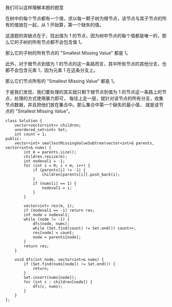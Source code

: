 我们可以这样理解本题的题意

在树中的每个节点都有一个值，求以每一颗子树为根节点，该节点与其子节点的所有的值放在一起，从 1 开始算，第一个缺失的值。

这道题的突破点在于，找出值为 1 的节点，因为树中节点的每个值都是唯一的，那么它的子树的所有节点都不会包含值 1。

那么它的子树的所有节点的 "Smallest Missing Value" 都是 1。

此外，对于根节点到值为 1 的节点的这一条路而言，其中所有节点的其他分支，也都不会包含元素 1，因为元素 1 在这条分支上。

那么它们节点所有的 "Smallest Missing Value" 都是 1。

于是我们发现，我们要处理的其实就只剩下根节点到值为 1 的节点这一条路上的节点，处理的方式使用暴力即可，
每往上走一层，就针对该节点的所有分支，收集节点数据，并且把他们放在集合中。那么集合中第一个缺失的最小值，
就是该节点的 "Smallest Missing Value"。

```
class Solution {
    vector<vector<int>> children;
    unordered_set<int> Set;
    int count = 1;
public:
    vector<int> smallestMissingValueSubtree(vector<int>& parents, vector<int>& nums) {
        int m = parents.size();
        children.resize(m);
        int nodeval1 = -1;
        for (int i = 0; i < m; i++) {
            if (parents[i] != -1) {
                children[parents[i]].push_back(i);
            }
            if (nums[i] == 1) {
                nodeval1 = i;
            }
        }
        
        vector<int> res(m, 1);
        if (nodeval1 == -1) return res;
        int node = nodeval1;
        while (node != -1) {
            dfs(node, nums);
            while (Set.find(count) != Set.end()) count++;
            res[node] = count;
            node = parents[node];
        }
        return res;
    }
    
    void dfs(int node, vector<int>& nums) {
        if (Set.find(nums[node]) != Set.end()) {
            return;
        }
        Set.insert(nums[node]);
        for (int c : children[node]) {
            dfs(c, nums);
        }
    }
};
```


